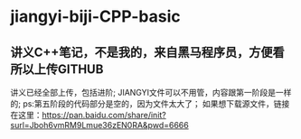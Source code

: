 # jiangyi-biji-CPP-basic
## 讲义C++笔记，不是我的，来自黑马程序员，方便看所以上传GITHUB
讲义已经全部上传，包括进阶;
JIANGYI文件可以不用管，内容跟第一阶段是一样的;
ps:第五阶段的代码部分是空的，因为文件太大了；
如果想下载源文件，链接在这里：https://pan.baidu.com/share/init?surl=Jboh6vmRM9Lmue36zEN0RA&pwd=6666
